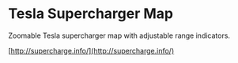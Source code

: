 Tesla Supercharger Map
======================

Zoomable Tesla supercharger map with adjustable range indicators.

[http://supercharge.info/](http://supercharge.info/)

